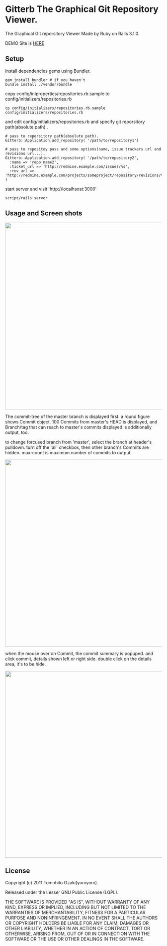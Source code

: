 Gitterb The Graphical Git Repository Viewer.
===========================================================================

The Graphical Git reporsitory Viewer Made by Ruby on Rails 3.1.0.

DEMO Site is [HERE](http://gitterb.yuroyoro.net/)

## Setup

Install dependencies gems using Bundler.

    gem install bundler # if you haven't
    bundle install ./vendor/bundle

copy config/iniproperties/repositories.rb.sample to config/initializers/repositories.rb

    cp config/initializers/repositories.rb.sample config/initializers/repositories.rb

and edit config/initializers/repositories.rb and specify git reporsitory path(absolute path) .

    # pass to reporsitory path(absolute path).
    Gitterb::Application.add_repository( '/path/to/repository1')

    # pass to repositoy pass and some options(name, issue trackers url and revisions url...).
    Gitterb::Application.add_repository( '/path/to/repository2',
      :name => 'repo_name2',
      :ticket_url => 'http://redmine.example.com/issues/%s',
      :rev_url => 'http://redmine.example.com/projects/someproject/repository/revisions/%s'
    )

start server and visit 'http://localhsost:3000'

    script/rails server

## Usage and Screen shots

<img src='https://github.com/yuroyoro/gitterb/raw/master/doc/screen_shots/screen_shot1.png' width='600'/>

The commit-tree of the master branch is displayed first. a round figure shows Commit object.
100 Commits from master's HEAD is displayed,
and Branch/tag that can reach to master's commits displayed is additionally output, too.

to change forcused branch from 'master', select the branch at header's pulldown.
turn off the 'all' checkbox,  then other branch's Commits are hidden.
max-count is maximum number of commits to output.

<img src='https://github.com/yuroyoro/gitterb/raw/master/doc/screen_shots/screen_shot2.png' width='600'/>

when the mouse over on Commit,  the commit summary is popuped.
and click commit, details shown left or right side. double click on the details area, it's to be hide.

<img src='https://github.com/yuroyoro/gitterb/raw/master/doc/screen_shots/screen_shot3.png' width='600'/>

## License

Copyright (c) 2011 Tomohito Ozaki(yuroyoro).

Released under the Lesser GNU Public License (LGPL).

THE SOFTWARE IS PROVIDED "AS IS", WITHOUT WARRANTY OF ANY KIND,
EXPRESS OR IMPLIED, INCLUDING BUT NOT LIMITED TO THE WARRANTIES OF
MERCHANTABILITY, FITNESS FOR A PARTICULAR PURPOSE AND
NONINFRINGEMENT. IN NO EVENT SHALL THE AUTHORS OR COPYRIGHT HOLDERS BE
LIABLE FOR ANY CLAIM, DAMAGES OR OTHER LIABILITY, WHETHER IN AN ACTION
OF CONTRACT, TORT OR OTHERWISE, ARISING FROM, OUT OF OR IN CONNECTION
WITH THE SOFTWARE OR THE USE OR OTHER DEALINGS IN THE SOFTWARE.

